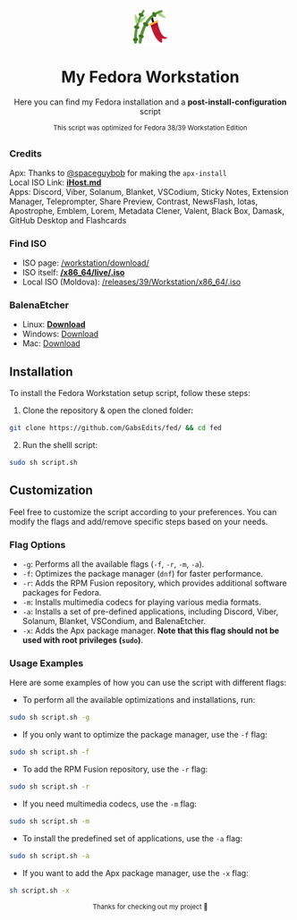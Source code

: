 <div align="center">
  <img src="https://raw.githubusercontent.com/twitter/twemoji/d94f4cf793e6d5ca592aa00f58a88f6a4229ad43/assets/svg/1f38b.svg" width="64">
  <h1 align="center">My Fedora Workstation</h1>
  <p align="center">Here you can find my Fedora installation and a <b>post-install-configuration</b> script</p>
  <sup>This script was optimized for Fedora 38/39 Workstation Edition</sup>
</div>
  
### Credits
Apx: Thanks to [@spaceguybob](https://github.com/spaceguybob/) for making the `apx-install`
<br> Local ISO Link: [**iHost.md**](https://mirror.ihost.md/)
<br>Apps: Discord, Viber, Solanum, Blanket, VSCodium, Sticky Notes, Extension Manager, Teleprompter, Share Preview, Contrast, NewsFlash, Iotas, Apostrophe, Emblem, Lorem, Metadata Clener, Valent, Black Box, Damask, GitHub Desktop and Flashcards

### Find ISO
* ISO page: [/workstation/download/](https://fedoraproject.org/workstation/download/)
* ISO itself: [**/x86_64/live/.iso**](https://download.fedoraproject.org/pub/fedora/linux/releases/39/Workstation/x86_64/iso/Fedora-Workstation-Live-x86_64-39-1.5.iso)
* Local ISO (Moldova): [/releases/39/Workstation/x86_64/.iso](https://mirror.ihost.md/fedora/releases/39/Workstation/x86_64/iso/Fedora-Workstation-Live-x86_64-39-1.5.iso)
### BalenaEtcher 
* Linux: [**Download**](https://github.com/balena-io/etcher/releases/download/v1.18.11/balenaEtcher-1.18.11-x64.AppImage)
* Windows: [Download](https://github.com/balena-io/etcher/releases/download/v1.18.11/balenaEtcher-Setup-1.18.11.exe)
* Mac: [Download](https://github.com/balena-io/etcher/releases/download/v1.18.11/balenaEtcher-1.18.11.dmg)

## Installation

To install the Fedora Workstation setup script, follow these steps:

1. Clone the repository & open the cloned folder:
```sh
git clone https://github.com/GabsEdits/fed/ && cd fed
```
2. Run the shelll script:
```sh
sudo sh script.sh
```

## Customization

Feel free to customize the script according to your preferences. You can modify the flags and add/remove specific steps based on your needs.

### Flag Options

- `-g`: Performs all the available flags (`-f`, `-r`, `-m`, `-a`).
- `-f`: Optimizes the package manager (`dnf`) for faster performance.
- `-r`: Adds the RPM Fusion repository, which provides additional software packages for Fedora.
- `-m`: Installs multimedia codecs for playing various media formats.
- `-a`: Installs a set of pre-defined applications, including Discord, Viber, Solanum, Blanket, VSCondium, and BalenaEtcher.
- `-x`: Adds the Apx package manager. **Note that this flag should not be used with root privileges (`sudo`)**.

### Usage Examples

Here are some examples of how you can use the script with different flags:

- To perform all the available optimizations and installations, run:
   
```sh
sudo sh script.sh -g
```

- If you only want to optimize the package manager, use the `-f` flag:
 ```sh
sudo sh script.sh -f
```

- To add the RPM Fusion repository, use the `-r` flag:
```sh
sudo sh script.sh -r
```

- If you need multimedia codecs, use the `-m` flag:
```sh
sudo sh script.sh -m
```

- To install the predefined set of applications, use the `-a` flag:
```sh
sudo sh script.sh -a
```

- If you want to add the Apx package manager, use the `-x` flag:

```sh
sh script.sh -x
```

<div align="center">
  <sup> Thanks for checking out my project 👋</sup>
